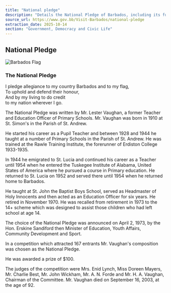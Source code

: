 ```yaml
---
title: "National pledge"
description: "Details the National Pledge of Barbados, including its full text and a biography of its author, Mr. Lester Vaughan, a former teacher and education officer."
source_url: https://www.gov.bb/Visit-Barbados/national-pledge
extraction_date: 2025-10-14
section: "Government, Democracy and Civic Life"
---
```


## National Pledge

![Barbados Flag](https://www.gov.bb/media_files/barbados-flag_0.jpg)

### The National Pledge

I pledge allegiance to my country Barbados and to my flag,  
To uphold and defend their honour,  
And by my living to do credit  
to my nation wherever I go.

The National Pledge was written by Mr. Lester Vaughan, a former Teacher and Education Officer of Primary Schools. Mr. Vaughan was born in 1910 at St. Simon's in the Parish of St. Andrew.

He started his career as a Pupil Teacher and between 1928 and 1944 he taught at a number of Primary Schools in the Parish of St. Andrew. He was trained at the Rawle Training Institute, the forerunner of Erdiston College 1933-1935.

In 1944 he emigrated to St. Lucia and continued his career as a Teacher until 1954 when he entered the Tuskegee Institute of Alabama, United States of America where he pursued a course in Primary education. He returned to St. Lucia on 1952 and served there until 1954 when he returned home to Barbados.

He taught at St. John the Baptist Boys School, served as Headmaster of Holy Innocents and then acted as an Education Officer for six years. He retired in November 1970. He was recalled from retirement in 1973 to the 14+ scheme which was designed to assist those children who had left school at age 14.

The choice of the National Pledge was announced on April 2, 1973, by the Hon. Erskine Sandiford then Minister of Education, Youth Affairs, Community Development and Sport.

In a competition which attracted 167 entrants Mr. Vaughan's composition was chosen as the National Pledge.

He was awarded a prize of $100.

The judges of the competition were Mrs. Enid Lynch, Miss Doreen Mayers, Mr. Charlie Best, Mr. John Wickham, Mr. A. N. Forde and Mr. H. A. Vaughan, Chairman of the Committee. Mr. Vaughan died on September 16, 2003, at the age of 92.
```